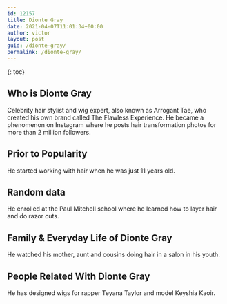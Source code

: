 ```yaml
---
id: 12157
title: Dionte Gray
date: 2021-04-07T11:01:34+00:00
author: victor
layout: post
guid: /dionte-gray/
permalink: /dionte-gray/
---
```



{: toc}


## Who is Dionte Gray



Celebrity hair stylist and wig expert, also known as Arrogant Tae, who created his own brand called The Flawless Experience. He became a phenomenon on Instagram where he posts hair transformation photos for more than 2 million followers.

                
                
                
## Prior to Popularity



He started working with hair when he was just 11 years old.

                
                
                
## Random data



He enrolled at the Paul Mitchell school where he learned how to layer hair and do razor cuts.

                
                
                
## Family & Everyday Life of Dionte Gray



He watched his mother, aunt and cousins doing hair in a salon in his youth.

                
                
                
## People Related With Dionte Gray



He has designed wigs for rapper Teyana Taylor and model Keyshia Kaoir.

                
              
            
          
          
          
